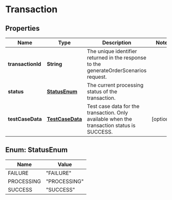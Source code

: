 
# Transaction

## Properties
Name | Type | Description | Notes
------------ | ------------- | ------------- | -------------
**transactionId** | **String** | The unique identifier returned in the response to the generateOrderScenarios request. | 
**status** | [**StatusEnum**](#StatusEnum) | The current processing status of the transaction. | 
**testCaseData** | [**TestCaseData**](TestCaseData.md) | Test case data for the transaction. Only available when the transaction status is SUCCESS. |  [optional]


<a name="StatusEnum"></a>
## Enum: StatusEnum
Name | Value
---- | -----
FAILURE | &quot;FAILURE&quot;
PROCESSING | &quot;PROCESSING&quot;
SUCCESS | &quot;SUCCESS&quot;



